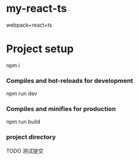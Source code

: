 # my-react-ts
webpack+react+ts

# Project setup
npm i

### Compiles and hot-reloads for development
npm run dev

### Compiles and minifies for production
npm run build

### project directory

TODO  测试提交